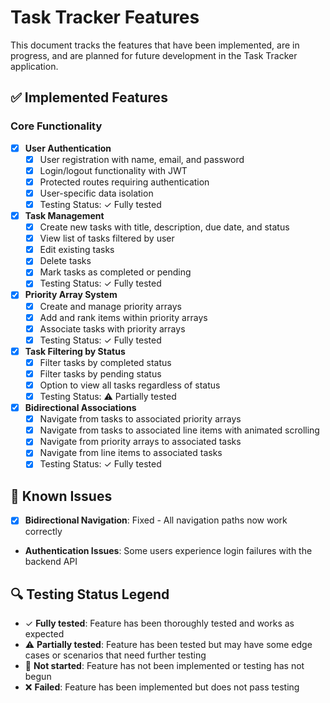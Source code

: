 # Task Tracker Features

This document tracks the features that have been implemented, are in progress, and are planned for future development in the Task Tracker application.

## ✅ Implemented Features

### Core Functionality
- [x] **User Authentication**
  - [x] User registration with name, email, and password
  - [x] Login/logout functionality with JWT
  - [x] Protected routes requiring authentication
  - [x] User-specific data isolation
  - [x] Testing Status: ✓ Fully tested

- [x] **Task Management**
  - [x] Create new tasks with title, description, due date, and status
  - [x] View list of tasks filtered by user
  - [x] Edit existing tasks
  - [x] Delete tasks
  - [x] Mark tasks as completed or pending
  - [x] Testing Status: ✓ Fully tested

- [x] **Priority Array System**
  - [x] Create and manage priority arrays
  - [x] Add and rank items within priority arrays
  - [x] Associate tasks with priority arrays
  - [x] Testing Status: ✓ Fully tested

- [x] **Task Filtering by Status**
  - [x] Filter tasks by completed status
  - [x] Filter tasks by pending status
  - [x] Option to view all tasks regardless of status
  - [x] Testing Status: ⚠️ Partially tested

- [x] **Bidirectional Associations**
  - [x] Navigate from tasks to associated priority arrays
  - [x] Navigate from tasks to associated line items with animated scrolling
  - [x] Navigate from priority arrays to associated tasks
  - [x] Navigate from line items to associated tasks
  - [x] Testing Status: ✓ Fully tested

## 🐛 Known Issues

- [x] **Bidirectional Navigation**: Fixed - All navigation paths now work correctly
- **Authentication Issues**: Some users experience login failures with the backend API

## 🔍 Testing Status Legend

- ✓ **Fully tested**: Feature has been thoroughly tested and works as expected
- ⚠️ **Partially tested**: Feature has been tested but may have some edge cases or scenarios that need further testing
- 🚫 **Not started**: Feature has not been implemented or testing has not begun
- ❌ **Failed**: Feature has been implemented but does not pass testing

